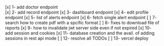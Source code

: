 [x] 1- add doctor endpoint  
[x] 2- add record endpoint
[x] 3- dashboard  endpoint
[x] 4- edit profile endpoint
[x] 5- list of alerts endpoint
[x] 6- fetch single alert endpoint
[ ] 7- search how to create pdf with a spcific format 
[ ] 8- fixes to download file of reports 
[x] 9- how to invalidate jwt server side even if not expired 
[x] 10- add session and cookies 
[x] 11- database creation and the avail. of adding sessions in rest api mode 
[ ] 12- resolve all TODOs
[ ] 13- vercel deploy